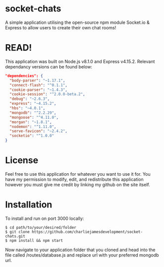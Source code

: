 # socket-chats
A simple application utilising the open-source npm module Socket.io & Express to allow users to create their own chat rooms!

# READ!
This application was built on Node.js v8.1.0 and Express v4.15.2. Relevant dependancy versions can be found below:
```json
"dependencies": {
  "body-parser": "~1.17.1",
  "connect-flash": "^0.1.1",
  "cookie-parser": "~1.4.3",
  "cookie-session": "^2.0.0-beta.2",
  "debug": "~2.6.3",
  "express": "~4.15.2",
  "hbs": "~4.0.1",
  "mongodb": "^2.2.29",
  "mongoose": "^4.11.0",
  "morgan": "~1.8.1",
  "nodemon": "^1.11.0",
  "serve-favicon": "~2.4.2",
  "socketio": "^1.0.0"
}
```

# License
Feel free to use this application for whatever you want to use it for. You have my permission to modify, edit, and redistribute this application however you must give me credit by linking my github on the site itself.

# Installation
To install and run on port 3000 locally:
```
$ cd path/to/your/desired/folder
$ git clone https://github.com/charliejamesdevelopment/socket-chats.git
$ npm install && npm start
```
Now navigate to your application folder that you cloned and head into the file called /routes/database.js and replace url with your preferred mongodb url.

